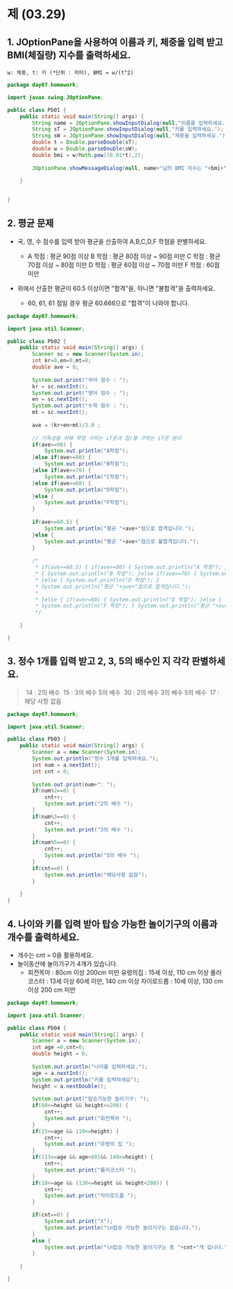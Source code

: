 # 제 (03.29)

## 1. JOptionPane을 사용하여 이름과 키, 체중을 입력 받고 BMI(체질량) 지수를 출력하세요.
    w: 체중, t: 키 (*단위 : 미터), BMI = w/(t^2) 

```java
package day07.homework;

import javax.swing.JOptionPane;

public class Pb01 {
	public static void main(String[] args) {
		String name = JOptionPane.showInputDialog(null,"이름을 입력하세요.");
		String sT = JOptionPane.showInputDialog(null,"키를 입력하세요.");
		String sW = JOptionPane.showInputDialog(null,"체중을 입력하세요.");
		double t = Double.parseDouble(sT);
		double w = Double.parseDouble(sW);
		double bmi = w/Math.pow((0.01*t),2);
		
		JOptionPane.showMessageDialog(null, name+"님의 BMI 지수는 "+bmi+"입니다.");
		
	}
	

}
```



## 2. 평균 문제

- 국, 영, 수 점수를 입력 받아 평균을 산출하여 A,B,C,D,F 학점을 판별하세요.
  - A 학점 : 평균 90점 이상
    B 학점 : 평균 80점 이상 ~ 90점 미만
    C 학점 : 평균 70점 이상 ~ 80점 미만
    D 학점 : 평균 60점 이상 ~ 70점 미만
    F 학점 : 60점 미만

- 위에서 산출한 평균이 60.5 이상이면 "합격"을, 아니면 "불합격"을 출력하세요.
  - 60, 61, 61 점일 경우 평균 60.666으로 "합격"이 나와야 합니다. 

```java
package day07.homework;

import java.util.Scanner;

public class Pb02 {
	public static void main(String[] args) {
		Scanner sc = new Scanner(System.in);
		int kr=0,en=0,mt=0;
		double ave = 0;
		
		System.out.print("국어 점수 : ");
		kr = sc.nextInt();
		System.out.print("영어 점수 : ");
		en = sc.nextInt();
		System.out.print("수학 점수 : ");
		mt = sc.nextInt();
		
		ave = (kr+en+mt)/3.0 ;
		
		// 가독성을 위해 학점 구하는 if문과 합/불 구하는 if문 분리
		if(ave>=90) {
			System.out.println("A학점");
		}else if(ave>=80) {
			System.out.println("B학점");
		}else if(ave>=70) {
			System.out.println("C학점");
		}else if(ave>=60) {
			System.out.println("D학점");
		}else {
			System.out.println("F학점");
		}
		
		if(ave>=60.5) {
			System.out.println("평균 "+ave+"점으로 합격입니다.");
		}else {
			System.out.println("평균 "+ave+"점으로 불합격입니다.");
		}
		
		/* 
		 * if(ave>=60.5) { if(ave>=90) { System.out.println("A 학점"); } else if(ave>=80)
		 * { System.out.println("B 학점"); }else if(ave>=70) { System.out.println("C 학점");
		 * }else { System.out.println("D 학점"); }
		 * System.out.println("평균 "+ave+"점으로 합격입니다.");
		 * 
		 * }else { if(ave>=60) { System.out.println("D 학점"); }else {
		 * System.out.println("F 학점"); } System.out.println("평균 "+ave+"점으로 불합격입니다."); }
		 */
	
	}

}
```

## 

## 3.  정수 1개를 입력 받고 2, 3, 5의 배수인 지 각각 판별하세요.

> ​	14 : 2의 배수
> ​    15 : 3의 배수 5의 배수
> ​    30 : 2의 배수 3의 배수 5의 배수
> ​    17 : 해당 사항 없음

```java
package day07.homework;

import java.util.Scanner;

public class Pb03 {
	public static void main(String[] args) {
		Scanner a = new Scanner(System.in);
		System.out.println("정수 1개를 입력하세요.");
		int num = a.nextInt();
		int cnt = 0;
		
		System.out.print(num+": ");
		if(num%2==0) {
			cnt++;
			System.out.print("2의 배수 ");
		}
		if(num%3==0) {
			cnt++;
			System.out.print("3의 배수 ");
		}
		if(num%5==0) {
			cnt++;
			System.out.println("5의 배수 ");
		}
		if(cnt==0) {
			System.out.println("해당사항 없음");
		}
		
	}
}
```



## 4. 나이와 키를 입력 받아 탑승 가능한 놀이기구의 이름과 개수를 출력하세요.

- 개수는 cnt = 0을 활용하세요.
- 놀이동산에 놀이기구가 4개가 있습니다.
  - 회전목마 : 80cm 이상 200cm 미만
    유령의집 : 15세 이상, 110 cm 이상
    롤러코스터 : 13세 이상 60세 미만, 140 cm 이상
    자이로드롭 : 10세 이상, 130 cm 이상 200 cm 미만

```java
package day07.homework;

import java.util.Scanner;

public class Pb04 {
	public static void main(String[] args) {
		Scanner a = new Scanner(System.in);
		int age =0,cnt=0;
		double height = 0;
		
		System.out.println("나이를 입력하세요.");
		age = a.nextInt();
		System.out.println("키를 입력하세요");
		height = a.nextDouble();
		
		System.out.print("탑승가능한 놀이기구: ");
		if(80<=height && height<=200) {
			cnt++;
			System.out.print("회전목마 ");
		}
		if(15<=age && 110<=height) {
			cnt++;
			System.out.print("유령의 집 ");
		}
		if((13<=age && age<60)&& 140<=height) {
			cnt++;
			System.out.print("롤러코스터 ");
		}
		if(10<=age && (130<=height && height<200)) {
			cnt++;
			System.out.print("자이로드롭 ");
		}

		if(cnt==0) {
			System.out.print("X");
			System.out.println("\n탑승 가능한 놀이기구는 없습니다.");
		}
		else {
			System.out.println("\n탑승 가능한 놀이기구는 총 "+cnt+"개 입니다.");
		}
		
	}

}
```

